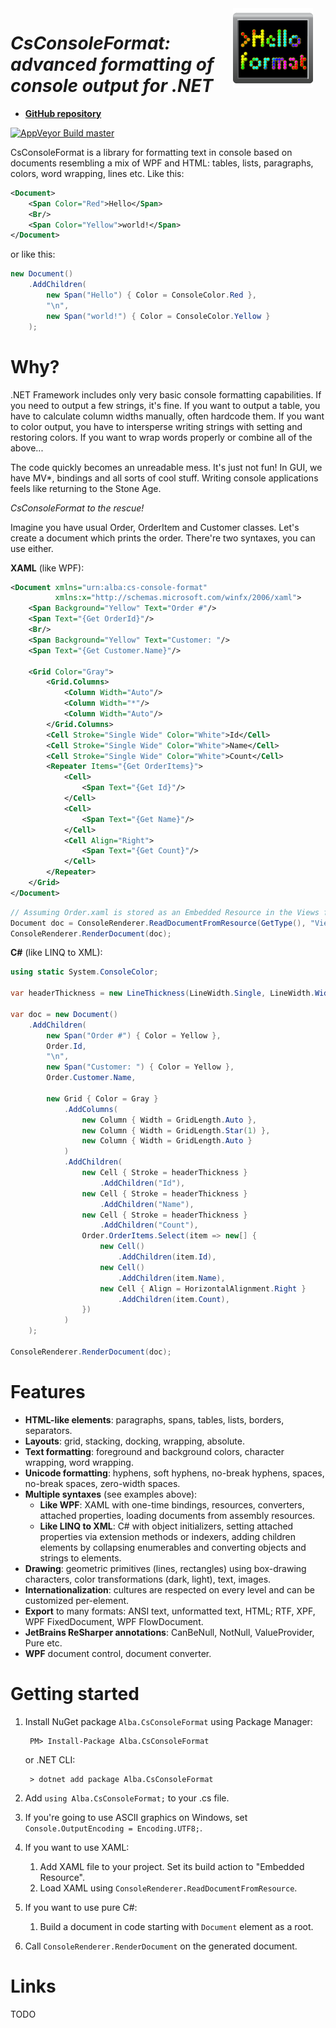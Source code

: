 <img align="right" width="128" src="Docs/Images/CsConsoleFormatIcon256.png" style="margin: 0 20px">

*CsConsoleFormat: advanced formatting of console output for .NET*
=================================================================

* [**GitHub repository**](https://github.com/Athari/CsConsoleFormat)

[![AppVeyor Build master](https://ci.appveyor.com/api/projects/status/22dmoxknxw4l75dw/branch/master?svg=true)](https://ci.appveyor.com/project/Athari/csconsoleformat/branch/master)

CsConsoleFormat is a library for formatting text in console based on documents resembling a mix of WPF and HTML: tables, lists, paragraphs, colors, word wrapping, lines etc. Like this:

```xml
<Document>
    <Span Color="Red">Hello</Span>
    <Br/>
    <Span Color="Yellow">world!</Span>
</Document>
```

or like this:

```c#
new Document()
    .AddChildren(
        new Span("Hello") { Color = ConsoleColor.Red },
        "\n",
        new Span("world!") { Color = ConsoleColor.Yellow }
    );
```

Why?
====

.NET Framework includes only very basic console formatting capabilities. If you need to output a few strings, it's fine. If you want to output a table, you have to calculate column widths manually, often hardcode them. If you want to color output, you have to intersperse writing strings with setting and restoring colors. If you want to wrap words properly or combine all of the above...

The code quickly becomes an unreadable mess. It's just not fun! In GUI, we have MV*, bindings and all sorts of cool stuff. Writing console applications feels like returning to the Stone Age.

*CsConsoleFormat to the rescue!*

Imagine you have usual Order, OrderItem and Customer classes. Let's create a document which prints the order. There're two syntaxes, you can use either.

**XAML** (like WPF):

```xml
<Document xmlns="urn:alba:cs-console-format"
          xmlns:x="http://schemas.microsoft.com/winfx/2006/xaml">
    <Span Background="Yellow" Text="Order #"/>
    <Span Text="{Get OrderId}"/>
    <Br/>
    <Span Background="Yellow" Text="Customer: "/>
    <Span Text="{Get Customer.Name}"/>

    <Grid Color="Gray">
        <Grid.Columns>
            <Column Width="Auto"/>
            <Column Width="*"/>
            <Column Width="Auto"/>
        </Grid.Columns>
        <Cell Stroke="Single Wide" Color="White">Id</Cell>
        <Cell Stroke="Single Wide" Color="White">Name</Cell>
        <Cell Stroke="Single Wide" Color="White">Count</Cell>
        <Repeater Items="{Get OrderItems}">
            <Cell>
                <Span Text="{Get Id}"/>
            </Cell>
            <Cell>
                <Span Text="{Get Name}"/>
            </Cell>
            <Cell Align="Right">
                <Span Text="{Get Count}"/>
            </Cell>
        </Repeater>
    </Grid>
</Document>
```

```c#
// Assuming Order.xaml is stored as an Embedded Resource in the Views folder.
Document doc = ConsoleRenderer.ReadDocumentFromResource(GetType(), "Views.Order.xaml", Order);
ConsoleRenderer.RenderDocument(doc);
```

**C#** (like LINQ to XML):

```c#
using static System.ConsoleColor;

var headerThickness = new LineThickness(LineWidth.Single, LineWidth.Wide);

var doc = new Document()
    .AddChildren(
        new Span("Order #") { Color = Yellow },
        Order.Id,
        "\n",
        new Span("Customer: ") { Color = Yellow },
        Order.Customer.Name,

        new Grid { Color = Gray }
            .AddColumns(
                new Column { Width = GridLength.Auto },
                new Column { Width = GridLength.Star(1) },
                new Column { Width = GridLength.Auto }
            )
            .AddChildren(
                new Cell { Stroke = headerThickness }
                    .AddChildren("Id"),
                new Cell { Stroke = headerThickness }
                    .AddChildren("Name"),
                new Cell { Stroke = headerThickness }
                    .AddChildren("Count"),
                Order.OrderItems.Select(item => new[] {
                    new Cell()
                        .AddChildren(item.Id),
                    new Cell()
                        .AddChildren(item.Name),
                    new Cell { Align = HorizontalAlignment.Right }
                        .AddChildren(item.Count),
                })
            )
    );

ConsoleRenderer.RenderDocument(doc);
```

Features
========

* **HTML-like elements**: paragraphs, spans, tables, lists, borders, separators.
* **Layouts**: grid, stacking, docking, wrapping, absolute.
* **Text formatting**: foreground and background colors, character wrapping, word wrapping.
* **Unicode formatting**: hyphens, soft hyphens, no-break hyphens, spaces, no-break spaces, zero-width spaces.
* **Multiple syntaxes** (see examples above):
    * **Like WPF**: XAML with one-time bindings, resources, converters, attached properties, loading documents from assembly resources.
    * **Like LINQ to XML**: C# with object initializers, setting attached properties via extension methods or indexers, adding children elements by collapsing enumerables and converting objects and strings to elements.
* **Drawing**: geometric primitives (lines, rectangles) using box-drawing characters, color transformations (dark, light), text, images.
* **Internationalization**: cultures are respected on every level and can be customized per-element.
* **Export** to many formats: ANSI text, unformatted text, HTML; RTF, XPF, WPF FixedDocument, WPF FlowDocument.
* **JetBrains ReSharper annotations**: CanBeNull, NotNull, ValueProvider, Pure etc.
* **WPF** document control, document converter.

Getting started
===============

1. Install NuGet package `Alba.CsConsoleFormat` using Package Manager:

        PM> Install-Package Alba.CsConsoleFormat

    or .NET CLI:

        > dotnet add package Alba.CsConsoleFormat

2. Add `using Alba.CsConsoleFormat;` to your .cs file.

3. If you're going to use ASCII graphics on Windows, set `Console.OutputEncoding = Encoding.UTF8;`.

4. If you want to use XAML:

    1. Add XAML file to your project. Set its build action to "Embedded Resource".
    2. Load XAML using `ConsoleRenderer.ReadDocumentFromResource`.

5. If you want to use pure C#:

    1. Build a document in code starting with `Document` element as a root.

6. Call `ConsoleRenderer.RenderDocument` on the generated document.

Links
=====

TODO

